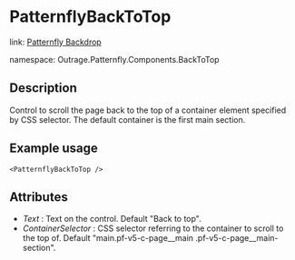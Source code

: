 ﻿

# PatternflyBackToTop

link: [Patternfly Backdrop](https://www.patternfly.org/components/back-to-top/)

namespace: Outrage.Patternfly.Components.BackToTop

## Description

Control to scroll the page back to the top of a container element specified by CSS selector. The default container is the first main section.

## Example usage
```
<PatternflyBackToTop />
```

## Attributes

* *Text* : Text on the control. Default "Back to top".
* *ContainerSelector* : CSS selector referring to the container to scroll to the top of. Default "main.pf-v5-c-page__main .pf-v5-c-page__main-section".